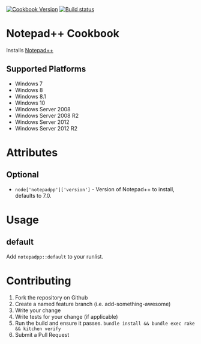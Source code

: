 [![Cookbook Version](http://img.shields.io/cookbook/v/notepadpp.svg)](https://supermarket.chef.io/cookbooks/notepadpp)
[![Build status](https://ci.appveyor.com/api/projects/status/193b2595cyufx8ym/branch/master?svg=true)](https://ci.appveyor.com/project/ChefWindowsCookbooks65871/notepadpp/branch/master)

# Notepad++ Cookbook

Installs [Notepad++](https://notepad-plus-plus.org) 

## Supported Platforms
- Windows 7
- Windows 8
- Windows 8.1
- Windows 10
- Windows Server 2008
- Windows Server 2008 R2
- Windows Server 2012
- Windows Server 2012 R2

# Attributes

## Optional
* `node['notepadpp']['version']` - Version of Notepad++ to install, defaults to 7.0.

# Usage

## default

Add `notepadpp::default` to your runlist.

# Contributing

1. Fork the repository on Github
2. Create a named feature branch (i.e. add-something-awesome)
3. Write your change
4. Write tests for your change (if applicable)
5. Run the build and ensure it passes. `bundle install && bundle exec rake && kitchen verify`
6. Submit a Pull Request